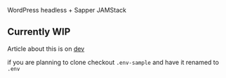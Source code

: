 WordPress headless + Sapper JAMStack

## Currently WIP

Article about this is on [dev](https://dev.to/shriji/headless-wordpress-with-sapper-4b6j)

if you are planning to clone checkout `.env-sample` and have it renamed to `.env`
